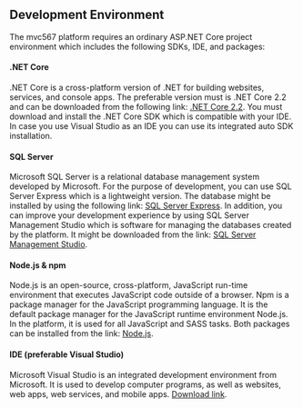 ## Development Environment

The mvc567 platform requires an ordinary ASP.NET Core project environment which includes the following SDKs, IDE, and packages:

#### .NET Core
.NET Core is a cross-platform version of .NET for building websites, services, and console apps. The preferable version must is .NET Core 2.2 and can be downloaded from the following link: [.NET Core 2.2](https://dotnet.microsoft.com/download). You must download and install the .NET Core SDK which is compatible with your IDE. 
In case you use Visual Studio as an IDE you can use its integrated auto SDK installation.

#### SQL Server
Microsoft SQL Server is a relational database management system developed by Microsoft. For the purpose of development, you can use SQL Server Express which is a lightweight version. The database might be installed by using the following link: [SQL Server Express](https://www.microsoft.com/en-us/sql-server/sql-server-editions-express). In addition, you can improve your development experience by using SQL Server Management Studio which is software for managing the databases created by the platform. It might be downloaded from the link: [SQL Server Management Studio](https://docs.microsoft.com/en-us/sql/ssms/download-sql-server-management-studio-ssms?view=sql-server-2017).

#### Node.js & npm
Node.js is an open-source, cross-platform, JavaScript run-time environment that executes JavaScript code outside of a browser. Npm is a package manager for the JavaScript programming language. It is the default package manager for the JavaScript runtime environment Node.js. In the platform, it is used for all JavaScript and SASS tasks. Both packages can be installed from the link: [Node.js](https://nodejs.org/en/).  

#### IDE (preferable Visual Studio)
Microsoft Visual Studio is an integrated development environment from Microsoft. It is used to develop computer programs, as well as websites, web apps, web services, and mobile apps. [Download link](https://visualstudio.microsoft.com/).